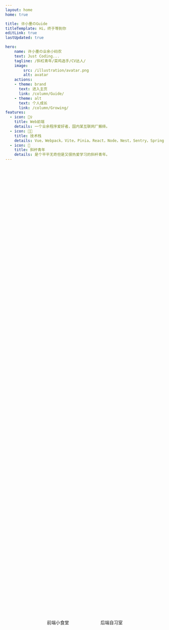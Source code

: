 ```yaml
---
layout: home
home: true

title: 许小墨のGuide
titleTemplate: Hi，终于等到你
editLink: true
lastUpdated: true

hero:
    name: 许小墨の业余小码农
    text: Just Coding...
    tagline: /斜杠青年/菜鸡选手/CV达人/
    image:
        src: /illustration/avatar.png
        alt: avatar
    actions:
    - theme: brand
      text: 进入主页
      link: /column/Guide/
    - theme: alt
      text: 个人成长
      link: /column/Growing/
features:
  - icon: 🤹‍♀️
    title: Web前端
    details: 一个业余程序爱好者，国内某互联网厂搬砖。
  - icon: 🥷🏻
    title: 技术栈
    details: Vue，Webpack，Vite，Pinia，React，Node，Nest，Sentry，SpringBoot，Nginx，Docker，Git，Mongodb，MySQL，Monorepo，Redis...
  - icon: 🧩
    title: 斜杆青年
    details: 是个平平无奇但是又很热爱学习的斜杆青年。
---
```


<div style="position: absolute; left: 50%; top: 50%; transform: translate(-50%, 100%); width: 240px; display: flex; justify-content: space-between;">
  <el-dropdown trigger="click">
    <el-button round size="large" type="success">前端小食堂</el-button>
    <template #dropdown>
      <el-dropdown-menu>
        <el-dropdown-item disabled>基本功</el-dropdown-item>
        <el-dropdown-item>
          <el-link href="/xuxiaomo.guide/article/frontend/html/" :underline="false">Html</el-link>
        </el-dropdown-item>
        <el-dropdown-item>
          <el-link href="/xuxiaomo.guide/article/frontend/css/" :underline="false">CSS</el-link>
        </el-dropdown-item>
        <el-dropdown-item>
          <el-link href="/xuxiaomo.guide/article/frontend/javascript/" :underline="false">JavaScript</el-link>
        </el-dropdown-item>
        <el-dropdown-item>
          <el-link href="/xuxiaomo.guide/article/frontend/typescript/" :underline="false">TypeScript</el-link>
        </el-dropdown-item>
        <el-dropdown-item disabled divided>框架</el-dropdown-item>
        <el-dropdown-item>
          <el-link href="/xuxiaomo.guide/article/frontend/react/" :underline="false">React</el-link>
        </el-dropdown-item>
        <el-dropdown-item>
          <el-link href="/xuxiaomo.guide/article/frontend/next/" :underline="false">NextJS</el-link>
        </el-dropdown-item>
        <el-dropdown-item>
          <el-link href="/xuxiaomo.guide/article/frontend/vue/" :underline="false">Vue</el-link>
        </el-dropdown-item>
        <el-dropdown-item>
          <el-link href="/xuxiaomo.guide/article/frontend/tauri/" :underline="false">Tauri</el-link>
        </el-dropdown-item>
        <el-dropdown-item disabled divided>丰富资源</el-dropdown-item>
        <el-dropdown-item>
          <el-link href="/xuxiaomo.guide/article/frontend/ui/" :underline="false">组件库</el-link>
        </el-dropdown-item>
      </el-dropdown-menu>
    </template>
  </el-dropdown>
  <el-dropdown trigger="click">
    <el-button round size="large" type="success" plain>后端自习室</el-button>
    <template #dropdown>
      <el-dropdown-menu>
        <el-dropdown-item disabled>嗨你好吗</el-dropdown-item>
        <el-dropdown-item>
          <el-link href="/xuxiaomo.guide/article/backend/nodejs/" :underline="false">Node.js</el-link>
        </el-dropdown-item>
        <el-dropdown-item>
          <el-link href="/xuxiaomo.guide/article/backend/nestjs/" :underline="false">NestJS</el-link>
        </el-dropdown-item>
        <el-dropdown-item>
          <el-link href="/xuxiaomo.guide/article/backend/CPP/" :underline="false">C++</el-link>
        </el-dropdown-item>
        <el-dropdown-item>
          <el-link href="/xuxiaomo.guide/article/backend/Csharp/" :underline="false">C#NET</el-link>
        </el-dropdown-item>
        <el-dropdown-item disabled divided>服务</el-dropdown-item>
        <el-dropdown-item >
          <el-link href="/xuxiaomo.guide/article/backend/nginx/" :underline="false">Nginx</el-link>
        </el-dropdown-item>
        <el-dropdown-item >
          <el-link href="/xuxiaomo.guide/article/backend/gitLearn/" :underline="false">Git</el-link>
        </el-dropdown-item>
      </el-dropdown-menu>
    </template>
  </el-dropdown>
</div>

<style scpod>
  .el-link{
    width: 100%;
    height: 100%;
    display: block !important;
  }
</style>

<!-- 自定义组件 -->
<!-- <script setup>
import home from './.vitepress/components/home.vue';
</script>

<home /> -->